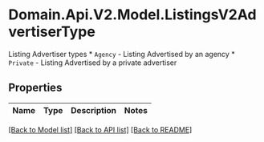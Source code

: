 # Domain.Api.V2.Model.ListingsV2AdvertiserType
Listing Advertiser types  * `Agency` - Listing Advertised by an agency * `Private` - Listing Advertised by a private advertiser
## Properties

Name | Type | Description | Notes
------------ | ------------- | ------------- | -------------

[[Back to Model list]](../README.md#documentation-for-models) [[Back to API list]](../README.md#documentation-for-api-endpoints) [[Back to README]](../README.md)

